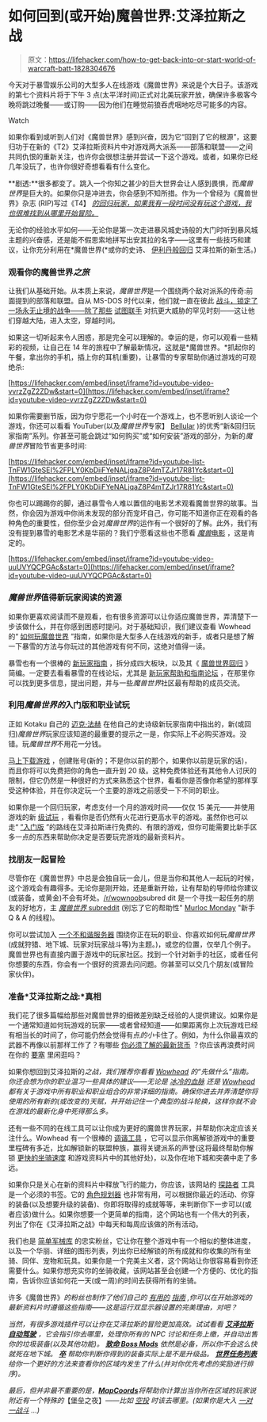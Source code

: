 # 如何回到(或开始)魔兽世界:艾泽拉斯之战

> 原文：<https://lifehacker.com/how-to-get-back-into-or-start-world-of-warcraft-batt-1828304676>

今天对于暴雪娱乐公司的大型多人在线游戏《魔兽世界》来说是个大日子。该游戏的第七个资料片将于下午 3 点(太平洋时间)正式对北美玩家开放，确保许多极客今晚将跳过晚餐——或订购——因为他们在睡觉前狼吞虎咽地吃尽可能多的内容。

Watch

如果你看到或听到人们对《魔兽世界》感到兴奋，因为它“回到了它的根源”，这要归功于在新的《T2》艾泽拉斯资料片中对游戏两大派系——部落和联盟——之间共同仇恨的重新关注，也许你会很想注册并尝试一下这个游戏。或者，如果你已经几年没玩了，也许你很好奇想看看有什么变化。

**剧透:**很多都变了。跳入一个你知之甚少的巨大世界会让人感到畏惧，而*魔兽世界*是巨大的。如果你只是冲进去，你会感到不知所措。作为一个曾经为《魔兽世界》杂志 (RIP)写过《T4】 [*的回归玩家，如果我有一段时间没有玩这个游戏，我也很难找到从哪里开始冒险。*](http://wowwiki.wikia.com/wiki/World_of_Warcraft:_The_Magazine)

无论你的经验水平如何——无论你是第一次走进暴风城史诗般的大门时听到暴风城主题的兴奋感，还是能不假思索地拼写出安其拉的名字——这里有一些技巧和建议，让你充分利用在*魔兽世界(*或你的史诗、 [伊利丹般回归](https://www.youtube.com/watch?v=roVYLKO0368) 艾泽拉斯的新生活。)

### 观看你的魔兽世界*之旅*

让我们从基础开始。从本质上来说，*魔兽世界*是一个围绕两个敌对派系的传奇:前面提到的部落和联盟。自从 MS-DOS 时代以来，他们就一直在彼此 [战斗，锁定了一场永无止境的战争——除了那些](https://www.youtube.com/watch?v=LQ5YOWRzlyQ) [试图联手](https://www.youtube.com/watch?v=lqgaCIf8xb4) 对抗更大威胁的罕见时刻——这让他们穿越大陆，进入太空，穿越时间。

如果这一切听起来令人困惑，那是完全可以理解的。幸运的是，你可以观看一些精彩的视频，让自己在 14 年的旅程中了解最新情况，这就是*魔兽世界。*抓起你的午餐，拿出你的手机，插上你的耳机(重要)，让暴雪的专家帮助你通过游戏的可观绝杀:

 [https://lifehacker.com/embed/inset/iframe?id=youtube-video-vvrzZgZ2ZDw&start=0](https://lifehacker.com/embed/inset/iframe?id=youtube-video-vvrzZgZ2ZDw&start=0) 

如果你需要删节版，因为你宁愿花一个小时在一个游戏上，也不愿听别人谈论一个游戏，你还可以看看 YouTuber(以及*魔兽世界*专家】 [Bellular](https://www.youtube.com/user/BellularGaming/videos) )的优秀“新&回归玩家指南”系列。你甚至可能会跳过“如何购买”或“如何安装”游戏的部分，为新的*魔兽世界*冒险节省更多时间:

 [https://lifehacker.com/embed/inset/iframe?id=youtube-list-TnFW1GteSEI%2FPLY0KbDiiFYeNALjqaZ8P4mTZJr17R81Yc&start=0](https://lifehacker.com/embed/inset/iframe?id=youtube-list-TnFW1GteSEI%2FPLY0KbDiiFYeNALjqaZ8P4mTZJr17R81Yc&start=0) 

你也可以踢踢你的脚，通过暴雪令人难以置信的电影艺术观看魔兽世界的故事。当然，你会因为游戏中你尚未发现的部分而宠坏自己，你可能不知道你正在观看的各种角色的重要性，但你至少会对*魔兽世界*的运作有一个很好的了解。此外，我们有没有提到暴雪的电影艺术是华丽的？我们宁愿看这些也不愿看 [*魔兽*电影](https://www.youtube.com/watch?v=m0DbfOnOBQo&list=PLZbXA4lyCtqr11T6_-nGKOhIwBJaQyRfc) ，这是肯定的。

 [https://lifehacker.com/embed/inset/iframe?id=youtube-video-uuUVYQCPGAc&start=0](https://lifehacker.com/embed/inset/iframe?id=youtube-video-uuUVYQCPGAc&start=0) 

### *魔兽世界*值得新玩家阅读的资源

如果你更喜欢阅读而不是观看，也有很多资源可以让你适应魔兽世界，弄清楚下一步该做什么，并在你感到困惑时提问。对于基础知识，我们建议查看 Wowhead 的“ [如何玩魔兽世界](https://www.wowhead.com/how-to-play-world-of-warcraft) ”指南，如果你是大型多人在线游戏的新手，或者只是想了解一下暴雪的方法与你玩过的其他游戏有何不同，这绝对值得一读。

暴雪也有一个很棒的 [新玩家指南](https://worldofwarcraft.com/en-us/game/new-players-guide) ，拆分成四大板块，以及其《 [魔兽世界回归](https://worldofwarcraft.com/en-us/news/8876440) 》简编。一定要去看看暴雪的在线论坛，尤其是 [新玩家帮助和指南论坛](https://us.battle.net/forums/en/wow/1011644/) ，在那里你可以找到更多信息，提出问题，并与一些*魔兽世界*社区最有帮助的成员交流。

### 利用*魔兽世界的*入门版和职业试玩

正如 Kotaku 自己的 [迈克·法赫](https://kotaku.com/how-to-get-into-world-of-warcraft-in-2018-1823435900) 在他自己的史诗级新玩家指南中指出的，新(或回归)*魔兽世界*玩家应该知道的最重要的提示之一是，你实际上不必购买游戏。没错。玩*魔兽世界*不用花一分钱。

[马上下载游戏](https://us.battle.net/account/download/) ，创建账号(新的；不是你以前的那个，如果你以前是玩家的话)，而且你将可以免费把你的角色一直升到 20 级。这种免费体验还有其他令人讨厌的限制，但它仍然是一种很好的方式来熟悉这个世界，看看你是否像你希望的那样享受这种体验，并在你决定玩一个主要的游戏之前感受一下不同的职业。

如果你是一个回归玩家，考虑支付一个月的游戏时间——仅仅 15 美元——并使用游戏的新 [级试玩](https://worldofwarcraft.com/en-us/news/20245594/learn-about-legion-class-trials) ，看看你是否仍然有火花进行更高水平的游戏。虽然你也可以走“ [”入门版](https://us.battle.net/support/en/article/3226) ”的路线在艾泽拉斯进行免费的、有限的游戏，但你可能需要比新手区多一点的东西来帮助你决定是否要玩完游戏的最新资料片。

### 找朋友一起冒险

尽管你在《魔兽世界》中总是会独自玩一会儿，但是当你和其他人一起玩的时候，这个游戏会有趣得多。无论你是刚开始，还是重新开始，让有帮助的导师给你建议(或装备，或黄金)不会有坏处。[/r/wownoob](https://www.reddit.com/r/wownoob/)subred dit 是一个寻找一起任务的朋友的好地方，主 [*魔兽世界* subreddit](https://www.reddit.com/r/wow/) (别忘了它的帮助性" [Murloc Monday](https://www.reddit.com/r/wow/search?sort=new&restrict_sr=on&q=flair:Murloc%2BMonday#monday) "新手 Q & A 的线程)。

你可以尝试加入 [一个不和谐服务器](https://www.wowhead.com/discord-servers) 围绕你正在玩的职业、你喜欢如何玩*魔兽世界*(成就狩猎、地下城、玩家对玩家战斗等)为主题。)，或您的位置，仅举几个例子。魔兽世界也有直接内置于游戏中的玩家社区。找到一个针对新手的社区，或者任何你想要的东西，你会有一个很好的资源去问问题。你甚至可以交几个朋友(或冒险家伙伴)。

### 准备*艾泽拉斯之战:*真相

我们花了很多篇幅给那些对魔兽世界的细微差别缺乏经验的人提供建议。如果你是一个通常知道如何玩游戏的玩家——或者曾经知道——如果距离你上次玩游戏已经有相当长的时间了，你可能仍然会觉得有点*的小*卡住了。例如，为什么你最喜欢的武器不再像以前那样工作了？有哪些 [你必须了解的最新货币](https://www.wowhead.com/currency=1553/azerite) ？你应该再浪费时间在你的 [要塞](http://us.battle.net/wow/en/game/garrisons/) 里闲逛吗？

如果你想回到艾泽拉斯的*之战，我们推荐你看看 [Wowhead](https://www.wowhead.com/battle-for-azeroth-expansion-global-launch-survival-guide) 的“先做什么”指南。你还会想为你的职业温习一些具体的建议——无论是 [冰冷的血脉](https://www.icy-veins.com/forums/topic/39081-battle-for-azeroth-leveling-guides/) 还是 [Wowhead](https://www.wowhead.com/classes) 都有关于游戏中所有职业和职业组合的非常详细的指南。确保你进去并弄清楚你将使用的所有新的(或改变的)天赋，并开始记住一个典型的战斗轮换，这样你就不会在游戏的最新化身中死得那么多。*

还有一些不同的在线工具可以让你成为更好的魔兽世界玩家，并帮助你决定应该关注什么。Wowhead 有一个很棒的 [调谐工具](https://www.wowhead.com/attunement) ，它可以显示你离解锁游戏中的重要里程碑有多近，比如解锁新的联盟种族，赢得关键派系的声誉(这将最终帮助你解锁 [更快的坐骑速度](https://www.wowhead.com/achievement=12989/battle-for-azeroth-pathfinder-part-one) 和游戏资料片中的其他好处)，以及你在地下城和突袭中走了多远。

如果你只是关心在新的资料片中释放飞行的能力，你应该，该网站的 [探路者](https://www.wowhead.com/flying#us-grizzly-hills-acererar) 工具是一个必须的书签。它的 [角色规划器](https://www.wowhead.com/planner#us-grizzly-hills-acererar) 也非常有用，可以根据你最近的活动、你穿的装备(以及想要升级的装备)、你即将取得的成就等等，来判断你下一步可以(或者应该)做什么。如果你想要一个更简单的指南，这个网站也有一个伟大的列表，列出了你在《艾泽拉斯之战》中每天和每周应该做的所有活动。

我们也是 [简单军械库](https://simplearmory.com) 的忠实粉丝，它让你在整个游戏中有一个相似的整体进度，以及一个华丽、详细的图形列表，列出你已经解锁的所有成就和你收集的所有坐骑、同伴、宠物和玩具。如果你是一个完美主义者，这个网站让你很容易看到你还需要什么。如果你想充实你的坐骑收藏，该网站甚至会创建一个方便的、优化的指南，告诉你应该如何花一天(或一周)的时间去获得所有的坐骑。

许多《魔兽世界》*的粉丝也制作了他们自己的 [有用的](https://docs.google.com/document/d/1Zeg4bh7-PFdQ41m1TgZKJxkXOsOs0PW23IstsNah-kw/edit) [指南](https://docs.google.com/spreadsheets/d/e/2PACX-1vRJfeQ5Z3Y6zF-O3CvJKVcGZymEY_Z30wAFuCyA3-UjNM9p_43aqg5Cliu2-Rs0XSz1IbsFpPYGgRl9/pubhtml#) ,你可以在开始游戏的最新资料片时遵循这些指南——这是运行双显示器设置的完美理由，对吧？*

*当然，有很多游戏插件可以让你在艾泽拉斯的冒险更加高效。试试看看 [**艾泽拉斯自动驾驶**](https://wow.curseforge.com/projects/azeroth-auto-pilot) ，它会指引你去哪里，处理你所有的 NPC 讨论和任务上缴，并自动出售你的垃圾装备(以及其他功能)。 [**致命 Boss Mods**](https://www.deadlybossmods.com/forum/app.php/news) 依然是必备，所以你不会这么快就死在地下城。 [**卒**](https://wow.curseforge.com/projects/pawn) 帮助你判断你得到的装备实际上是不是升级品。 [**世界任务列表**](https://wow.curseforge.com/projects/world-quests-list) 给你一个更好的方法来查看你的区域内发生了什么(并对你优先考虑的奖励进行排序)。*

*最后，但并非最不重要的是，[**MapCoords**](https://www.curseforge.com/wow/addons/map-coords)将帮助你计算出当你所在区域的玩家说附近有一个特殊的*【堡垒之夜】*——比如 [空投](https://www.youtube.com/watch?v=KWFisCUx4O8) 时该去哪里。(如果你是大入 [一对一战斗](https://www.curseforge.com/wow/addons/h-h-t-d) ...)*